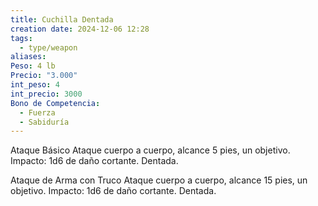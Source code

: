 ```yaml
---
title: Cuchilla Dentada
creation date: 2024-12-06 12:28
tags:
  - type/weapon
aliases: 
Peso: 4 lb
Precio: "3.000"
int_peso: 4
int_precio: 3000
Bono de Competencia:
  - Fuerza
  - Sabiduría
---
```

Ataque Básico
Ataque cuerpo a cuerpo, alcance 5 pies, un objetivo.
Impacto: 1d6 de daño cortante. Dentada.

Ataque de Arma con Truco
Ataque cuerpo a cuerpo, alcance 15 pies, un objetivo.
Impacto: 1d6 de daño cortante. Dentada.

